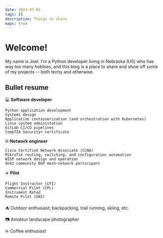 ```yaml
---
date: 2023-07-01
tags: []
description: Things to share
maps: true
---
```


# Welcome!

My name is Joel.  I'm a Python developer living in Nebraska (US) who has way too many hobbies, and this blog is a place to share and show off some of my projects -- both techy and otherwise.

## Bullet resume

💻 **Software developer**

    Python application development
    Systems design
    Application containerization (and orchestration with Kubernetes)
    Linux system administation
    GitLab CI/CD pipelines
    CompTIA Security+ certificate

🌐 **Network engineer**

    Cisco Certified Network Associate (CCNA)
    MikroTik routing, switching, and configuration automation
    WISP network design and operation
    dn42 community BGP mesh-network participant

✈️ **Pilot**

    Flight Instructor (CFI)
    Commercial Pilot (CPL)
    Instrument Rated
    Remote Pilot (UAS)

⛺ Outdoor enthusiast; backpacking, trail running, skiing, etc.

📷 Amateur landscape photographer

☕ Coffee enthusiast

